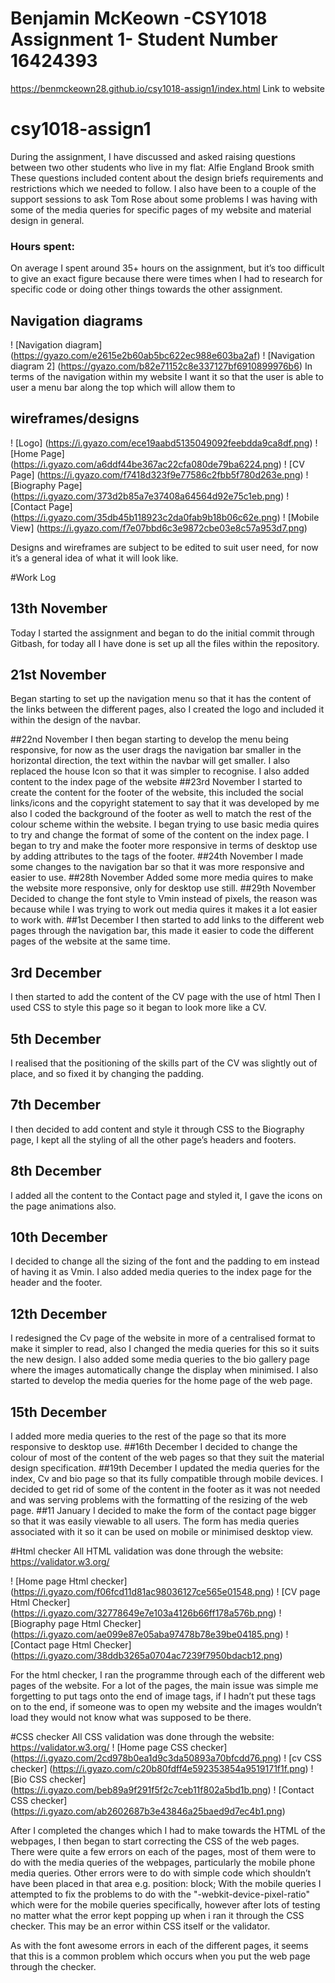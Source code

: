 # Benjamin McKeown -CSY1018 Assignment 1- Student Number 16424393
https://benmckeown28.github.io/csy1018-assign1/index.html Link to website
# csy1018-assign1
During the assignment, I have discussed and asked raising questions between two other students who live in my flat:
Alfie England
Brook smith
These questions included content about the design briefs requirements and restrictions which we needed to follow.
I also have been to a couple of the support sessions to ask Tom Rose about some problems I was having with some of the media queries for specific pages of my website and material design in general.
### Hours spent:
On average I spent around 35+ hours on the assignment, but it’s too difficult to give an exact figure because there were times when I had to research for specific code or doing other things towards the other assignment.
## Navigation diagrams
! [Navigation diagram] (https://gyazo.com/e2615e2b60ab5bc622ec988e603ba2af)
! [Navigation diagram 2] (https://gyazo.com/b82e71152c8e337127bf6910899976b6)
In terms of the navigation within my website I want it so that the user is able to user a menu bar along the top which will allow them to

## wireframes/designs
! [Logo] (https://i.gyazo.com/ece19aabd5135049092feebdda9ca8df.png)
! [Home Page] (https://i.gyazo.com/a6ddf44be367ac22cfa080de79ba6224.png)
! [CV Page] (https://i.gyazo.com/f7418d323f9e77586c2fbb5f780d263e.png)
! [Biography Page] (https://i.gyazo.com/373d2b85a7e37408a64564d92e75c1eb.png)
! [Contact Page] (https://i.gyazo.com/35db45b118923c2da0fab9b18b06c62e.png)
! [Mobile View] (https://i.gyazo.com/f7e07bbd6c3e9872cbe03e8c57a953d7.png)

Designs and wireframes are subject to be edited to suit user need, for now it’s a general idea of what it will look like.

#Work Log

## 13th November
Today I started the assignment and began to do the initial commit through Gitbash, for today all I have done is set up all the files within the repository.

## 21st November

Began starting to set up the navigation menu so that it has the content of the links between the different pages, also I created the logo and included it
within the design of the navbar.

##22nd November
I then began starting to develop the menu being responsive, for now as the user drags the navigation bar smaller in the horizontal direction, the text within the
navbar will get smaller.
 I also replaced the house Icon so that it was simpler to recognise.
 I also added content to the index page of the website
##23rd November
 I started to create the content for the footer of the website, this included the social links/icons and the copyright statement to say that it was developed
by me also I coded the background of the footer as well to match the rest of the colour scheme within the website.
 I began trying to use basic media quires to try and change the format of some of the content on the index page.
I began to try and make the footer more responsive in terms of desktop use by adding attributes to the <a> tags of the footer.
##24th November
I made some changes to the navigation bar so that it was more responsive and easier to use.
##28th November
Added some more media quires to make the website more responsive, only for desktop use still.
##29th November
Decided to change the font style to Vmin instead of pixels, the reason was because while I was trying to work out media quires it makes it a lot easier to work with.
##1st December
I then started to add links to the different web pages through the navigation bar, this made it easier to code the different pages of the website at the same time.
## 3rd December
 I then started to add the content of the CV page with the use of html
Then I used CSS to style this page so it began to look more like a CV.
## 5th December
I realised that the positioning of the skills part of the CV was slightly out of place, and so fixed it by changing the padding.
## 7th December
I then decided to add content and style it through CSS to the Biography page, I kept all the styling of all the other page’s headers and footers.
## 8th December
I added all the content to the Contact page and styled it, I gave the icons on the page animations also.
## 10th December
I decided to change all the sizing of the font and the padding to em instead of having it as Vmin. I also added media queries to the index page for the header and the footer.
## 12th December
I redesigned the Cv page of the website in more of a centralised format to make it simpler to read, also I changed the media queries for this so it suits the new design. I also added some media queries to the bio gallery page where the images automatically change the display when minimised. I also started to develop the media queries for the home page of the web page.
## 15th December
I added more media queries to the rest of the page so that its more responsive to desktop use.
##16th December
I decided to change the colour of most of the content of the web pages so that they suit the material design specification.
##19th December
I updated the media queries for the index, Cv and bio page so that its fully compatible through mobile devices. I decided to get rid of some of the content in the footer as it was not needed and was serving problems with the formatting of the resizing of the web page.
##11 January
I decided to make the form of the contact page bigger so that it was easily viewable to all users. The form has media queries associated with it so it can be used on mobile or minimised desktop view.


#Html checker
All HTML validation was done through the website: https://validator.w3.org/

! [Home page Html checker] (https://i.gyazo.com/f06fcd11d81ac98036127ce565e01548.png)
! [CV page Html Checker] (https://i.gyazo.com/32778649e7e103a4126b66ff178a576b.png)
! [Biography page Html Checker] (https://i.gyazo.com/ae099e87e05aba97478b78e39be04185.png)
! [Contact page Html Checker] (https://i.gyazo.com/38ddb3265a0704ac7239f7950bdacb12.png)

For the html checker, I ran the programme through each of the different web pages of the website. For a lot of the pages, the main issue was simple me forgetting to put <alt> tags onto the end of image tags, if I hadn’t put these tags on to the end, if someone was to open my website and the images wouldn’t load they would not know what was supposed to be there.

#CSS checker
All CSS validation was done through the website: https://validator.w3.org/
! [Home page CSS checker] (https://i.gyazo.com/2cd978b0ea1d9c3da50893a70bfcdd76.png)
! [cv CSS checker] (https://i.gyazo.com/c20b80fdff4e592353854a9519171f1f.png)
! [Bio CSS checker] (https://i.gyazo.com/beb89a9f291f5f2c7ceb11f802a5bd1b.png)
! [Contact CSS checker] (https://i.gyazo.com/ab2602687b3e43846a25baed9d7ec4b1.png)

After I completed the changes which I had to make towards the HTML of the webpages, I then began to start correcting the CSS of the web pages. There were quite a few errors on each of the pages, most of them were to do with the media queries of the webpages, particularly the mobile phone media queries. Other errors were to do with simple code which shouldn’t have been placed in that area e.g. position: block;
With the mobile queries I attempted to fix the problems to do with the "-webkit-device-pixel-ratio" which were for the mobile queries specifically, however after lots of testing no matter what the error kept popping up when i ran it through the CSS checker. This may be an error within CSS itself or the validator.

As with the font awesome errors in each of the different pages, it seems that this is a common problem which occurs when you put the web page through the checker.
